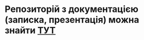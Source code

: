 # Репозиторій з документацією (записка, презентація) можна знайти [ТУТ](https://github.com/max-s-m/web-kursova)
